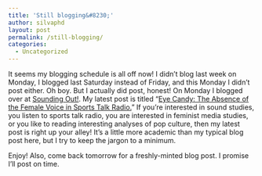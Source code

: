 ```yaml
---
title: 'Still blogging&#8230;'
author: silvaphd
layout: post
permalink: /still-blogging/
categories:
  - Uncategorized
---
```

It seems my blogging schedule is all off now! I didn&#8217;t blog last week on Monday, I blogged last Saturday instead of Friday, and this Monday I didn&#8217;t post either. Oh boy. But I actually did post, honest! On Monday I blogged over at [Sounding Out!][1]. My latest post is titled &#8220;[Eye Candy: The Absence of the Female Voice in Sports Talk Radio.][2]&#8221; If you&#8217;re interested in sound studies, you listen to sports talk radio, you are interested in feminist media studies, or you like to reading interesting analyses of pop culture, then my latest post is right up your alley! It&#8217;s a little more academic than my typical blog post here, but I try to keep the jargon to a minimum.

Enjoy! Also, come back tomorrow for a freshly-minted blog post. I promise I&#8217;ll post on time.

 [1]: http://soundstudiesblog.com/
 [2]: http://t.co/R8Myi1q